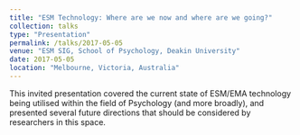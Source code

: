 ```yaml
---
title: "ESM Technology: Where are we now and where are we going?"
collection: talks
type: "Presentation"
permalink: /talks/2017-05-05
venue: "ESM SIG, School of Psychology, Deakin University"
date: 2017-05-05
location: "Melbourne, Victoria, Australia"
---
```


This invited presentation covered the current state of ESM/EMA technology being utilised within the field of Psychology (and more broadly), and presented several future directions that should be considered by researchers in this space.
